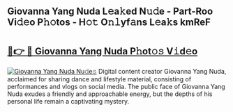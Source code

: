 ## Giovanna Yang Nuda L𝚎a𝚔ed N𝚞𝚍e - Part-Roo Vi𝚍𝚎o P𝚑𝚘tos - H𝚘𝚝 O𝚗𝚕yf𝚊ns L𝚎a𝚔s kmReF

# <h2><a href="http://kf5w9v.oniu.top/?m=Giovanna+Yang+Nuda">🔗👉 🔴 Giovanna Yang Nuda P𝚑ot𝚘𝚜 V𝚒d𝚎o</a></h2>

[![Giovanna Yang Nuda Nu𝚍e𝚜](https://i.imgur.com/0qMVB7G.gif)](http://kf5w9v.oniu.top/?m=Giovanna+Yang+Nuda)
Digital content creator Giovanna Yang Nuda, acclaimed for sharing dance and lifestyle material, consisting of performances and vlogs on social media. The public face of Giovanna Yang Nuda exudes a friendly and approachable energy, but the depths of his personal life remain a captivating mystery.  
